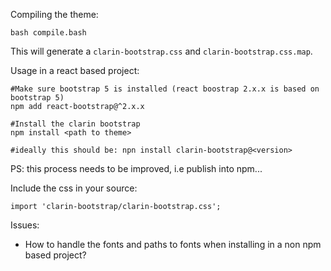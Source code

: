 Compiling the theme:
```
bash compile.bash
```

This will generate a `clarin-bootstrap.css` and `clarin-bootstrap.css.map`.

Usage in a react based project:
```
#Make sure bootstrap 5 is installed (react boostrap 2.x.x is based on bootstrap 5)
npm add react-bootstrap@^2.x.x

#Install the clarin bootstrap
npm install <path to theme>

#ideally this should be: npn install clarin-bootstrap@<version>
```
PS: this process needs to be improved, i.e publish into npm...

Include the css in your source:
```
import 'clarin-bootstrap/clarin-bootstrap.css';
```


Issues:
- How to handle the fonts and paths to fonts when installing in a non npm based project?

